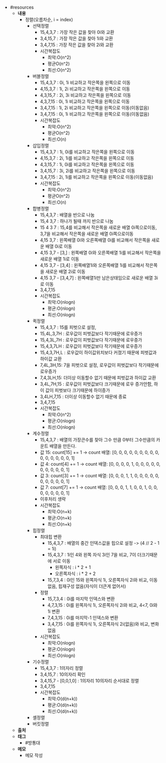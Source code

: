 - #resources
	- **내용**
		- 정렬(오름차순, i = index)
			- 선택정렬
				- 15,4,3,7 : 가장 작은 값을 찾아 0i와 교환
				- 3,4,15,7 : 가장 작은 값을 찾아 1i와 교환
				- 3,4,7,15 : 가장 작은 값을 찾아 2i와 교환
				- 시간복잡도
					- 최악:O(n^2)
					- 평균O(n^2)
					- 최선:O(n^2)
			- 버블정렬
				- 15,4,3,7 : 0i, 1i 비교하고 작은쪽을 왼쪽으로 이동
				- 4,15,3,7 : 1i, 2i 비교하고 작은쪽을 왼쪽으로 이동
				- 4,3,15,7 : 2i, 3i 비교하고 작은쪽을 왼쪽으로 이동
				- 4,3,7,15 : 0i, 1i 비교하고 작은쪽을 왼쪽으로 이동
				- 3,4,7,15 : 1i, 2i 비교하고 작은쪽을 왼쪽으로 이동(이동없음)
				- 3,4,7,15 : 0i, 1i 비교하고 작은쪽을 왼쪽으로 이동(이동없음)
				- 시간복잡도
					- 최악:O(n^2)
					- 평균O(n^2)
					- 최선:O(n)
			- 삽입정렬
				- 15,4,3,7 : 1i, 0i를 비교하고 작은쪽을 왼쪽으로 이동
				- 4,15,3,7 : 2i, 1i를 비교하고 작은쪽을 왼쪽으로 이동
				- 4,3,15,7 : 1i, 0i를 비교하고 작은쪽을 왼쪽으로 이동
				- 3,4,15,7 : 3i, 2i를 비교하고 작은쪽을 왼쪽으로 이동
				- 3,4,7,15 : 2i, 1i를 비교하고 작은쪽을 왼쪽으로 이동(이동없음)
				- 시간복잡도
					- 최악:O(n^2)
					- 평균O(n^2)
					- 최선:O(n)
			- 합병정렬
				- 15,4,3,7 : 배열을 반으로 나눔
				- 15,4   3,7 : 하나가 될때 까지 반으로 나눔
				- 15  4  3  7 : 15,4를 비교해서 작은쪽을 새로운 배열 0i쪽으로이동, 3,7을 비교해서 작은쪽을 새로운 배열 0i쪽으로이동
				- 4,15  3,7 : 왼쪽배열 0i와 오른쪽배열 0i를 비교해서 작은쪽을 새로운 배열 0i로 이동
				- 4,15  3,7 - [3,] : 왼쪽배열 0i와 오른쪽배열 1i를 비교해서 작은쪽을 새로운 배열 1i로 이동
				- 4,15  3,7 - [3,4] : 왼쪽배열1i와 오른쪽배열 1i를 비교해서 작은쪽을 새로운 배열 2i로 이동
				- 4,15  3,7 - [3,4,7] : 왼쪽배열1i만 남은상태임으로 새로운 배열 3i로 이동
				- 3,4,7,15
				- 시간복잡도
					- 최악:O(nlogn)
					- 평균:O(nlogn)
					- 최선:O(nlogn)
			- 퀵정렬
				- 15,4,3,7 : 15를 피벗으로 설정,
				- 15,4L,3,7H : 로우값이 피벗값보다 작기때문에 로우증가
				- 15,4,3L,7H : 로우값이 피벗값보다 작기때문에 로우증가
				- 15,4,3,7LH : 로우값이 피벗값보다 작기때문에 로우증가
				- 15,4,3,7H,L : 로우값이 하이값위치보다 커졌기 때문에 피벗값과 하이값 교환
				- 7,4L,3H,15: 7을 피벗으로 설정, 로우값이 피벗값보다 작기때문에 로우증가
				- 7,4,3LH,15: 더이상 이동할수 없기 때문에 피벗값과 하이값 교환
				- 3,4L,7H,15 : 로우값이 피벗값보다 크기때문에 로우 증가안함, 하이 값이 피벗보다 크기때문에 하이증가
				- 3,4LH,7,15 : 더이상 이동할수 없기 때문에 종료
				- 3,4,7,15
				- 시간복잡도
					- 최악:O(n^2)
					- 평균:O(nlogn)
					- 최선:O(nlogn)
			- 계수정렬
				- 15,4,3,7 : 배열의 가장큰수를 찾아 그수 만큼 0부터 그수만큼의 카운트 배열을 만든다.
				- 값 15: count[15] += 1 → count 배열: [0, 0, 0, 0, 0, 0, 0, 0, 0, 0, 0, 0, 0, 0, 0, 1]
				- 값 4: count[4] += 1 → count 배열: [0, 0, 0, 0, 1, 0, 0, 0, 0, 0, 0, 0, 0, 0, 0, 1]
				- 값 3: count[3] += 1 → count 배열: [0, 0, 0, 1, 1, 0, 0, 0, 0, 0, 0, 0, 0, 0, 0, 1]
				- 값 7: count[7] += 1 → count 배열: [0, 0, 0, 1, 1, 0, 0, 1, 0, 0, 0, 0, 0, 0, 0, 1]
				- 이후처리 생략
				- 시간복잡도
					- 최악:O(n+k)
					- 평균:O(n+k)
					- 최선:O(n+k)
			- 힙정렬
				- 최대힙 변환
					- 15,4,3,7 : 배열의 중간 인덱스값을 힙으로 설정 -> (4 // 2  - 1 = 1i)
					- 15,4,3,7 : 1i인 4와 왼쪽 자식 3i인 7을 비교, 7이 더크기때문에 서로 이동
						- 왼쪽자식 : i * 2 + 1
						- 오른쪽자식 : i * 2 + 2
					- 15,7,3,4 : 0i인 15와 왼쪽자식 1i, 오른쪽자식 2i와 비교, 이동없음, 힙재구성 없음(자식이 더큰게 없어서)
				- 정렬
					- 15,7,3,4 : 0i를 마지막 인덱스와 변환
					- 4,7,3,15 : 0i를 왼쪽자식 1i, 오른쪽자식 2i와 비교, 4<7, 0i와 1i 변환
					- 7,4,3,15 : 0i를 마지막-1 인덱스와 변환
					- 3,4,7,15 : 0i를 왼쪽자식 1i, 오른쪽자식 2i(없음)와 비교, 변화없음
				- 시간복잡도
					- 최악:O(nlogn)
					- 평균:O(nlogn)
					- 최선:O(nlogn)
			- 기수정렬
				- 15,4,3,7 : 1의자리 정렬
				- 3,4,15,7 : 10의자리 확인
				- 3,4,15,7 - [0,0,1,0] : 1의자리 10의자리 순서대로 정렬
				- 3,4,7,15
				- 시간복잡도
					- 최악:O(d(n+k))
					- 평균:O(d(n+k))
					- 최선:O(d(n+k))
			- 셸정렬
			- 버킷정렬
	- **출처**
	- **태그**
		- #방통대
	- **메모**
		- 메모 작성